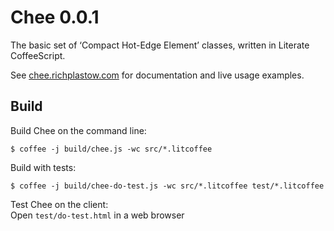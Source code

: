Chee 0.0.1
==========

The basic set of ‘Compact Hot-Edge Element’ classes, written in Literate 
CoffeeScript. 


See [chee.richplastow.com](http://chee.richplastow.com/) for documentation and 
live usage examples. 




Build
-----

Build Chee on the command line: 
```
$ coffee -j build/chee.js -wc src/*.litcoffee
```

Build with tests: 
```
$ coffee -j build/chee-do-test.js -wc src/*.litcoffee test/*.litcoffee
```

Test Chee on the client:  
Open `test/do-test.html` in a web browser


